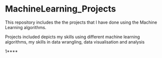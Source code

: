 # MachineLearning_Projects
This repository includes the the projects that I have done using the Machine Learning algorithms.  

Projects included depicts my skills using different machine learning algorithms, my skills in data wrangling, data visualisation and analysis

1****
